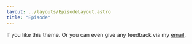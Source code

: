 ```yaml
---
layout: ../layouts/EpisodeLayout.astro
title: "Episode"
---
```



If you like this theme. 
Or you can even give any feedback via my [email](mailto:jalexandre.xavier@gmail.com).
